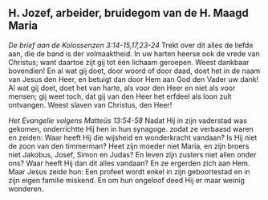 ## H. Jozef, arbeider, bruidegom van de H. Maagd Maria

*De brief aan de Kolossenzen 3:14-15,17,23-24*
Trekt over dit alles de liefde aan, die de band is der volmaaktheid. In uw harten heerse ook de vrede van Christus; want daartoe zijt gij tot één lichaam geroepen. Weest dankbaar bovendien! En al wat gij doet, door woord of door daad, doet het in de naam van Jesus den Heer, en betuigt dan door Hem aan God den Vader uw dank! Al wat gij doet, doet het van harte, als voor den Heer en niet als voor mensen; gij weet toch, dat gij van den Heer het erfdeel als loon zult ontvangen. Weest slaven van Christus, den Heer! 

*Het Evangelie volgens Matteüs 13:54-58*
Nadat Hij in zijn vaderstad was gekomen, onderrichtte Hij hen in hun synagoge. zodat ze verbaasd waren en zeiden: Waar heeft Hij die wijsheid en wonderkracht vandaan? Is Hij niet de zoon van den timmerman? Heet zijn moeder niet Maria, en zijn broers niet Jakobus, Josef, Simon en Judas? En leven zijn zusters niet allen onder ons? Waar heeft Hij dan dit alles vandaan? En ze ergerden zich aan Hem. Maar Jesus zeide hun: Een profeet wordt enkel in zijn geboortestad en in zijn eigen familie miskend. En om hun ongeloof deed Hij er maar weinig wonderen. 

